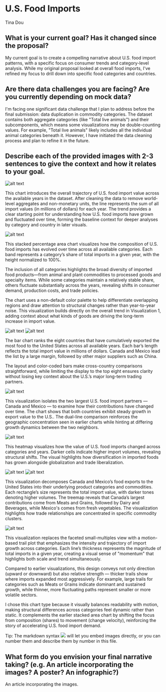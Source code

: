 # U.S. Food Imports

Tina Dou

## What is your current goal? Has it changed since the proposal?

My current goal is to create a compelling narrative about U.S. food import patterns, with a specific focus on consumer trends and category-level analysis. While my original proposal looked at overall food imports, I've refined my focus to drill down into specific food categories and countries.

## Are there data challenges you are facing? Are you currently depending on mock data?

I'm facing one significant data challenge that I plan to address before the final submission: data duplication in commodity categories. The dataset contains both aggregate categories (like "Total live animals") and their subcomponents, which means some visualizations may be double-counting values. For example, "Total live animals" likely includes all the individual animal categories beneath it. However, I have initiated the data cleaning process and plan to refine it in the future.

## Describe each of the provided images with 2-3 sentences to give the context and how it relates to your goal.

![alt text](image.png)

This chart introduces the overall trajectory of U.S. food import value across the available years in the dataset. 
After cleaning the data to remove world-level aggregates and non-monetary units, the line represents the sum of all import values (in millions of dollars) for each year. 
The trend provides a clear starting point for understanding how U.S. food imports have grown and fluctuated over time, forming the baseline context for deeper analyses by category and country in later visuals.

![alt text](image-1.png)

This stacked percentage area chart visualizes how the composition of U.S. food imports has evolved over time across all available categories. 
Each band represents a category’s share of total imports in a given year, with the height normalized to 100%.

The inclusion of all categories highlights the broad diversity of imported food products—from animal and plant commodities to processed goods and specialty items. 
While some categories maintain a relatively stable share, others fluctuate substantially across the years, revealing shifts in consumer demand, production costs, and trade policies.

The chart uses a non-default color palette to help differentiate overlapping regions and draw attention to structural changes rather than year-to-year noise. 
This visualization builds directly on the overall trend in Visualization 1, adding context about what kinds of goods are driving the long-term increase in import value.


![alt text](image-2.png)
![alt text](image-3.png)

The bar chart ranks the eight countries that have cumulatively exported the most food to the United States across all available years. 
Each bar’s length reflects the total import value in millions of dollars. 
Canada and Mexico lead the list by a large margin, followed by other major suppliers such as China.

The layout and color-coded bars make cross-country comparisons straightforward, while limiting the display to the top eight ensures clarity without losing key context about the U.S.’s major long-term trading partners.

![alt text](image-4.png)

This visualization isolates the two largest U.S. food import partners — Canada and Mexico — to examine how their contributions have changed over time.
The chart shows that both countries exhibit steady growth in export value to the U.S..
The dual-line comparison reinforces the geographic concentration seen in earlier charts while hinting at differing growth dynamics between the two neighbors.

![alt text](image-5.png)

This heatmap visualizes how the value of U.S. food imports changed across categories and years.
Darker cells indicate higher import volumes, revealing structural shifts.
The visual highlights how diversification in imported foods has grown alongside globalization and trade liberalization.

![alt text](image-6.png)
![alt text](image-7.png)

This visualization decomposes Canada and Mexico’s food exports to the United States into their underlying product categories and commodities. 
Each rectangle’s size represents the total import value, with darker tones denoting higher volumes.
The treemap reveals that Canada’s largest contributions come from Meats and Grains, followed by Dairy and Beverages, while Mexico's comes from fresh vegetables. 
The visualization highlights how trade relationships are concentrated in specific commodity clusters.

![alt text](image-8.png)

This visualization replaces the faceted small-multiples view with a motion-based trail plot that 
emphasizes the intensity and trajectory of import growth across categories. 
Each line’s thickness represents the magnitude of total imports in a given year, 
creating a visual sense of "momentum" that highlights both scale and trend simultaneously.

Compared to earlier visualizations, this design conveys not only direction (upward or downward) 
but also relative strength — thicker trails show where imports expanded most aggressively. 
For example, large trails for categories such as Meats or Grains indicate dominant and sustained growth,
while thinner, more fluctuating paths represent smaller or more volatile sectors.

I chose this chart type because it visually balances readability with motion, making 
structural differences across categories feel dynamic rather than static. 
It complements the earlier stacked area chart by shifting the focus from composition (shares) 
to movement (change velocity), reinforcing the story of accelerating U.S. food import demand.


Tip: The markdown syntax ![](image-name.png) will let you embed images directly, or you can number them and describe them by number in this file.

## What form do you envision your final narrative taking? (e.g. An article incorporating the images? A poster? An infographic?)

An article incorporating the images.